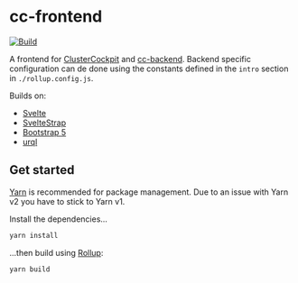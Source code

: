 # cc-frontend

[![Build](https://github.com/ClusterCockpit/cc-svelte-datatable/actions/workflows/build.yml/badge.svg)](https://github.com/ClusterCockpit/cc-svelte-datatable/actions/workflows/build.yml)

A frontend for [ClusterCockpit](https://github.com/ClusterCockpit/ClusterCockpit) and [cc-backend](https://github.com/ClusterCockpit/cc-backend). Backend specific configuration can de done using the constants defined in the `intro` section in `./rollup.config.js`.

Builds on:
* [Svelte](https://svelte.dev/)
* [SvelteStrap](https://sveltestrap.js.org/)
* [Bootstrap 5](https://getbootstrap.com/)
* [urql](https://github.com/FormidableLabs/urql)

## Get started

[Yarn](https://yarnpkg.com/) is recommended for package management.
Due to an issue with Yarn v2 you have to stick to Yarn v1.

Install the dependencies...

```bash
yarn install
```

...then build using [Rollup](https://rollupjs.org):

```bash
yarn build
```

